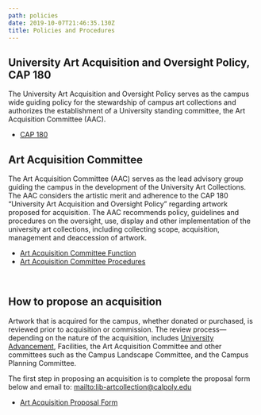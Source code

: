 ```yaml
---
path: policies
date: 2019-10-07T21:46:35.130Z
title: Policies and Procedures
---
```

## University Art Acquisition and Oversight Policy, CAP 180

The University Art Acquisition and Oversight Policy serves as the campus wide guiding policy for the stewardship of campus art collections and authorizes the establishment of a University standing committee, the Art Acquisition Committee (AAC).

* <a href='/assets/cap-180-university-art-acquisition-policy_final-approved-2018-07-18.pdf' target="_blank">CAP 180</a>

## Art Acquisition Committee

The Art Acquisition Committee (AAC) serves as the lead advisory group guiding the campus in the development of the University Art Collections. The AAC considers the artistic merit and adherence to the CAP 180 “University Art Acquisition and Oversight Policy” regarding artwork proposed for acquisition. The AAC recommends policy, guidelines and procedures on the oversight, use, display and other implementation of the university art collections, including collecting scope, acquisition, management and deaccession of artwork.

* <a href='/assets/AAC_Function_final_2015.pdf' target="_blank">Art Acquisition Committee Function</a>
* <a href='/assets/AAC_Procedures__Revise_June2019.pdf' target="_blank">Art Acquisition Committee Procedures</a>

<br>

## How to propose an acquisition

Artwork that is acquired for the campus, whether donated or purchased, is reviewed prior to acquisition or commission.  The review process—depending on the nature of the acquisition, includes <a href='http://giving.calpoly.edu/inkind.html'>University Advancement</a>, Facilities, the Art Acquisition Committee and other committees such as the Campus Landscape Committee, and the Campus Planning Committee.

The first step in proposing an acquisition is to complete the proposal form below and email to: <mailto:lib-artcollection@calpoly.edu>

* <a href='/assets/ArtAcquisitionProposalForm.pdf' target="_blank">Art Acquisition Proposal Form</a>
